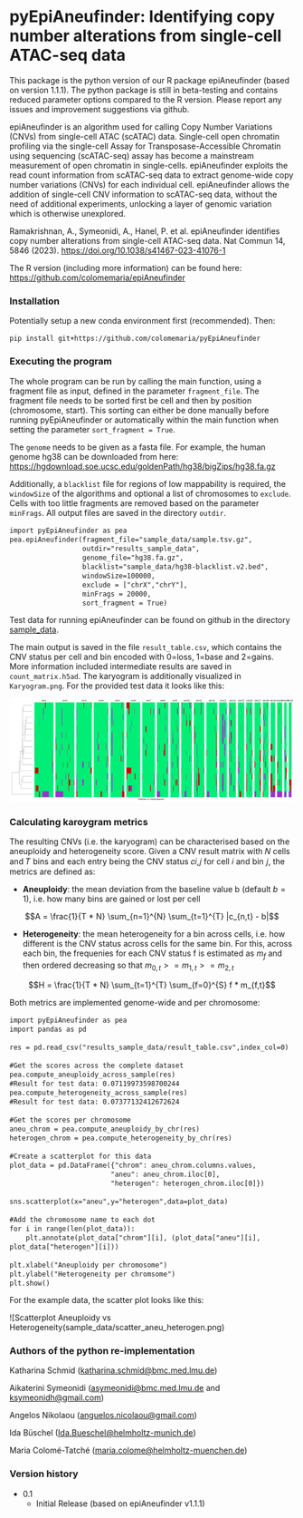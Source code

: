 # pyEpiAneufinder: Identifying copy number alterations from single-cell ATAC-seq data

This package is the python version of our R package epiAneufinder (based on version 1.1.1). The python package is still in beta-testing and contains reduced parameter options compared to the R version. Please report any issues and improvement suggestions via github.

epiAneufinder is an algorithm used for calling Copy Number Variations (CNVs) from single-cell ATAC (scATAC) data. Single-cell open chromatin profiling via the single-cell Assay for Transposase-Accessible Chromatin using sequencing (scATAC-seq) assay has become a mainstream measurement of open chromatin in single-cells. epiAneufinder exploits the read count information from scATAC-seq data to extract genome-wide copy number variations (CNVs) for each individual cell. epiAneufinder allows the addition of single-cell CNV information to scATAC-seq data, without the need of additional experiments, unlocking a layer of genomic variation which is otherwise unexplored.

Ramakrishnan, A., Symeonidi, A., Hanel, P. et al. epiAneufinder identifies copy number alterations from single-cell ATAC-seq data. Nat Commun 14, 5846 (2023). https://doi.org/10.1038/s41467-023-41076-1

The R version (including more information) can be found here: https://github.com/colomemaria/epiAneufinder

### Installation

Potentially setup a new conda environment first (recommended). Then:

```
pip install git+https://github.com/colomemaria/pyEpiAneufinder
```

### Executing the program

The whole program can be run by calling the main function, using a fragment file as input, defined in the parameter `fragment_file`. The fragment file needs to be sorted first be cell and then by position (chromosome, start). This sorting can either be done manually before running pyEpiAneufinder or automatically within the main function when setting the parameter `sort_fragment = True`.

The `genome` needs to be  given as a fasta file. For example, the human genome hg38 can be downloaded from here:
https://hgdownload.soe.ucsc.edu/goldenPath/hg38/bigZips/hg38.fa.gz

Additionally, a `blacklist` file for regions of low mappability is required, the `windowSize` of the algorithms and optional a list of chromosomes to `exclude`. Cells with too little fragments are removed based on the parameter `minFrags`. All output files are saved in the directory `outdir`. 

```
import pyEpiAneufinder as pea
pea.epiAneufinder(fragment_file="sample_data/sample.tsv.gz", 
                  outdir="results_sample_data", 
                  genome_file="hg38.fa.gz", 
                  blacklist="sample_data/hg38-blacklist.v2.bed",
                  windowSize=100000, 
                  exclude = ["chrX","chrY"],
                  minFrags = 20000,
                  sort_fragment = True)
```

Test data for running epiAneufinder can be found on github in the directory [sample_data](sample_data).

The main output is saved in the file `result_table.csv`, which contains the CNV status per cell and bin encoded with 0=loss, 1=base and 2=gains. More information included intermediate results are saved in `count_matrix.h5ad`. The karyogram is additionally visualized in `Karyogram.png`. For the provided test data it looks like this:

![Karyogram test data](sample_data/Karyogram.png)

### Calculating karoygram metrics

The resulting CNVs (i.e. the karyogram) can be characterised based on the aneuploidy and heterogeneity score. Given a CNV result matrix with 𝑁 cells and 𝑇 bins and each entry being the CNV status 𝑐𝑖,𝑗 for cell 𝑖 and bin 𝑗, the metrics are defined as:

* **Aneuploidy**: the mean deviation from the baseline value b (default $b=1$), i.e. how many bins are gained or lost per cell

$$A = \frac{1}{T * N} \sum_{n=1}^{N} \sum_{t=1}^{T} |c_{n,t} - b|$$

* **Heterogeneity**: the mean heterogeneity for a bin across cells, i.e. how different is the CNV status across cells for the same bin. For this, across each bin, the frequenies for each CNV status f is estimated as $m_f$ and then ordered decreasing so that $m_{0,t} >= m_{1,t}  >= m_{2,t}$

$$H = \frac{1}{T * N} \sum_{t=1}^{T} \sum_{f=0}^{S} f * m_{f,t}$$

Both metrics are implemented genome-wide and per chromosome:

```
import pyEpiAneufinder as pea
import pandas as pd

res = pd.read_csv("results_sample_data/result_table.csv",index_col=0)

#Get the scores across the complete dataset
pea.compute_aneuploidy_across_sample(res)
#Result for test data: 0.07119973598700244
pea.compute_heterogeneity_across_sample(res)
#Result for test data: 0.07377132412672624

#Get the scores per chromosome
aneu_chrom = pea.compute_aneuploidy_by_chr(res)
heterogen_chrom = pea.compute_heterogeneity_by_chr(res)

#Create a scatterplot for this data
plot_data = pd.DataFrame({"chrom": aneu_chrom.columns.values,
                         "aneu": aneu_chrom.iloc[0],
                         "heterogen": heterogen_chrom.iloc[0]})
                         
sns.scatterplot(x="aneu",y="heterogen",data=plot_data)

#Add the chromosome name to each dot
for i in range(len(plot_data)):
    plt.annotate(plot_data["chrom"][i], (plot_data["aneu"][i], plot_data["heterogen"][i]))
    
plt.xlabel("Aneuploidy per chromosome")
plt.ylabel("Heterogeneity per chromsome")
plt.show()                         
```

For the example data, the scatter plot looks like this:

![Scatterplot Aneuploidy vs Heterogeneity(sample_data/scatter_aneu_heterogen.png)

### Authors of the python re-implementation

Katharina Schmid (katharina.schmid@bmc.med.lmu.de)

Aikaterini Symeonidi (asymeonidi@bmc.med.lmu.de and ksymeonidh@gmail.com)

Angelos Nikolaou (anguelos.nicolaou@gmail.com)

Ida Büschel (Ida.Bueschel@helmholtz-munich.de)

Maria Colomé-Tatché (maria.colome@helmholtz-muenchen.de)

### Version history

* 0.1
    * Initial Release (based on epiAneufinder v1.1.1)
